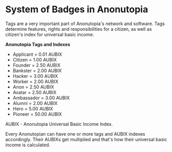 # System of Badges in Anonutopia

Tags are a very important part of Anonutopia's network and software. Tags determine features, rights and responsibilities for a citizen, as well as citizen's index for universal basic income.

**Anonutopia Tags and Indexes**

* Applicant = 0.01 AUBIX
* Citizen = 1.00 AUBIX
* Founder = 2.50 AUBIX
* Bankster = 2.00 AUBIX
* Hacker = 3.00 AUBIX
* Worker = 2.00 AUBIX
* Anon = 2.50 AUBIX
* Avatar = 2.50 AUBIX
* Ambassador = 3.00 AUBIX
* Alumni = 2.00 AUBIX
* Hero = 5.00 AUBIX
* Pioneer = 50.00 AUBIX

AUBIX - Anonutopia Universal Basic Income Index.

Every Anonutopian can have one or more tags and AUBIX indexes accordingly. Their AUBIXs get multiplied and that's how their universal basic income is calculated.

